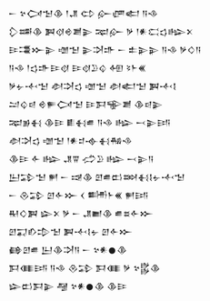 <div class='block'>
<div class='line'>𒀸 𒆳𒉏𒈠𒆠 𒁹𒂗 𒌌 𒅎𒂇𒅗 𒀀𒈾</div>
<div class='line'>𒁷𒌁𒆠 𒀉𒋼𒄴𒋢𒉌 𒉈𒅎 𒃻 𒁹𒀭𒀫𒌓𒈗𒉽</div>
<div class='line'>𒄿𒃮𒁍𒉌 𒌝𒈠 𒉌𒋫𒈥 𒀸 𒉺𒉌𒉌 𒀀𒈾 𒃻𒄭𒀀</div>
<div class='line'>𒀀𒈾 𒁹𒌓𒈥𒄿𒋼 𒄿𒋼𒊒𒌒 𒅇 𒂟𒈨𒌍</div>
<div class='line'>𒃻𒉡𒋾𒈠 𒀠𒋫𒌓 𒌝𒈠 𒀠𒅗𒈠 𒀉𒋾𒋙</div>
<div class='line'>𒁺𒌒𒁀 𒄴𒊓𒉏𒈠 𒄿𒁕𒊍𒋢 𒆠𒁀𒉌</div>
<div class='line'>𒉈𒂊𒈬 𒆠𒄿 𒀾𒈬𒌑 𒀀𒈾 𒈗 𒁁𒉌𒅀</div>
<div class='line'>𒀠𒋫𒌓 𒌝𒈠 𒁹𒀭𒄑𒉢𒈬𒄀𒈾</div>
<div class='line'>𒆠𒄿 𒅆 𒈗 𒂗𒐊 𒈤𒊒 𒈗 𒁁𒉌𒀀</div>
<div class='line'>𒌨𒁉𒈠 𒂍 𒀸 𒀏𒆠 𒇻𒌑𒆗𒇷𒈬𒋙𒉡𒋾𒈠</div>
<div class='line'>𒀸 𒊮𒁉 𒇻𒅆𒁍 𒌋 𒌦𒈨𒌍 𒂍𒅀</div>
<div class='line'>𒊑𒄭𒀉 𒇽𒉽 𒃻 𒀸 𒂗𒆤𒆠 𒌑𒊺𒅆𒁍</div>
<div class='line'>𒇻𒍑𒁓𒄠𒈠 𒀉𒋾𒋙𒉡 𒇻𒅆𒁍</div>
<div class='line'>𒂵𒇻𒌑 𒌨𒆠𒋫𒀀 𒀸 𒆳𒀭𒊹𒆠</div>
<div class='line'>𒁕𒈪𒅀 𒀀𒈾 𒊮𒁉 𒁕𒈪 𒃻 𒆳𒌵𒆠</div>
<div class='line'>𒇽𒆗𒁕𒉌 𒆷 𒆳𒀭𒊹𒆠 𒆠𒄿</div>
</div>